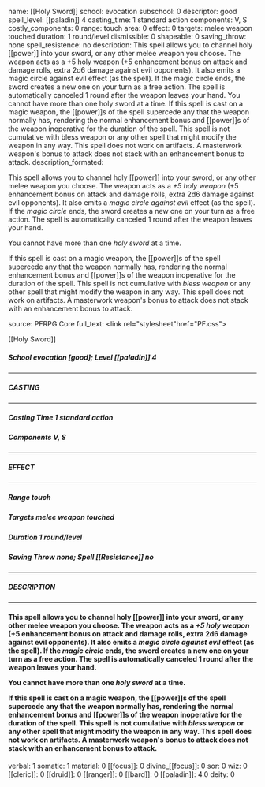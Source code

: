 name: [[Holy Sword]]
school: evocation
subschool: 0
descriptor: good
spell_level: [[paladin]] 4
casting_time: 1 standard action
components: V, S
costly_components: 0
range: touch
area: 0
effect: 0
targets: melee weapon touched
duration: 1 round/level
dismissible: 0
shapeable: 0
saving_throw: none
spell_resistence: no
description: This spell allows you to channel holy [[power]] into your sword, or any other melee weapon you choose. The weapon acts as a +5 holy weapon (+5 enhancement bonus on attack and damage rolls, extra 2d6 damage against evil opponents). It also emits a magic circle against evil effect (as the spell). If the magic circle ends, the sword creates a new one on your turn as a free action. The spell is automatically canceled 1 round after the weapon leaves your hand.  You cannot have more than one holy sword at a time.  If this spell is cast on a magic weapon, the [[power]]s of the spell supercede any that the weapon normally has, rendering the normal enhancement bonus and [[power]]s of the weapon inoperative for the duration of the spell. This spell is not cumulative with bless weapon or any other spell that might modify the weapon in any way. This spell does not work on artifacts. A masterwork weapon's bonus to attack does not stack with an enhancement bonus to attack.
description_formated: <p>This spell allows you to channel holy [[power]] into your sword, or any other melee weapon you choose. The weapon acts as a <i>+5 holy weapon</i> (+5 enhancement bonus on attack and damage rolls, extra 2d6 damage against evil opponents). It also emits a <i><i>magic circle</i> against evil</i> effect (as the spell). If the <i>magic circle</i> ends, the sword creates a new one on your turn as a free action. The spell is automatically canceled 1 round after the weapon leaves your hand.</p><p>You cannot have more than one <i>holy sword</i> at a time.</p><p>If this spell is cast on a magic weapon, the [[power]]s of the spell supercede any that the weapon normally has, rendering the normal enhancement bonus and [[power]]s of the weapon inoperative for the duration of the spell. This spell is not cumulative with <i>bless weapon</i> or any other spell that might modify the weapon in any way. This spell does not work on artifacts. A masterwork weapon's bonus to attack does not stack with an enhancement bonus to attack.</p>
source: PFRPG Core
full_text: <link rel="stylesheet"href="PF.css"><div class="heading"><p class="alignleft">[[Holy Sword]]</p><div style="clear: both;"></div></div><div><h5><b>School </b>evocation [good]; <b>Level </b>[[paladin]] 4</h5></div><hr/><div><h5><b>CASTING</b></h5></div><hr/><div><h5><b>Casting Time </b>1 standard action</h5><h5><b>Components </b>V, S</h5></div><hr/><div><h5><b>EFFECT</b></h5></div><hr/><div><h5><b>Range </b>touch</h5><h5><b>Targets </b>melee weapon touched</h5><h5><b>Duration </b>1 round/level</h5><h5><b>Saving Throw </b>none; <b>Spell [[Resistance]] </b>no</h5></div><hr/><div><h5><b>DESCRIPTION</b></h5></div><hr/><div><h4><p>This spell allows you to channel holy [[power]] into your sword, or any other melee weapon you choose. The weapon acts as a <i>+5 holy weapon</i> (+5 enhancement bonus on attack and damage rolls, extra 2d6 damage against evil opponents). It also emits a <i><i>magic circle</i> against evil</i> effect (as the spell). If the <i>magic circle</i> ends, the sword creates a new one on your turn as a free action. The spell is automatically canceled 1 round after the weapon leaves your hand.</p><p>You cannot have more than one <i>holy sword</i> at a time.</p><p>If this spell is cast on a magic weapon, the [[power]]s of the spell supercede any that the weapon normally has, rendering the normal enhancement bonus and [[power]]s of the weapon inoperative for the duration of the spell. This spell is not cumulative with <i>bless weapon</i> or any other spell that might modify the weapon in any way. This spell does not work on artifacts. A masterwork weapon's bonus to attack does not stack with an enhancement bonus to attack.</p></h4></div>
verbal: 1
somatic: 1
material: 0
[[focus]]: 0
divine_[[focus]]: 0
sor: 0
wiz: 0
[[cleric]]: 0
[[druid]]: 0
[[ranger]]: 0
[[bard]]: 0
[[paladin]]: 4.0
deity: 0
